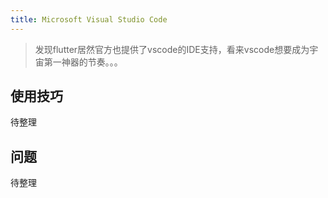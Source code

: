 ```yaml
---
title: Microsoft Visual Studio Code
---
```


> 发现flutter居然官方也提供了vscode的IDE支持，看来vscode想要成为宇宙第一神器的节奏。。。

## 使用技巧

待整理

## 问题

待整理
